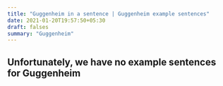 ```yaml
---
title: "Guggenheim in a sentence | Guggenheim example sentences"
date: 2021-01-20T19:57:50+05:30
draft: falses
summary: "Guggenheim"
---
```

## Unfortunately, we have no example sentences for Guggenheim                 
